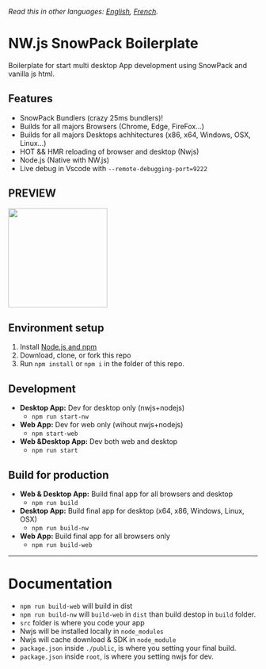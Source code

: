 _Read this in other languages: [English](README.md), [French](README.fr.md)._

# NW.js SnowPack Boilerplate

Boilerplate for start multi desktop App development using SnowPack and vanilla js html.

## Features

- SnowPack Bundlers (crazy 25ms bundlers)!
- Builds for all majors Browsers (Chrome, Edge, FireFox...)
- Builds for all majors Desktops achhitectures (x86, x64, Windows, OSX, Linux...)
- HOT && HMR reloading of browser and desktop (Nwjs)
- Node.js (Native with NW.js)
- Live debug in Vscode with `--remote-debugging-port=9222`

## PREVIEW

<img src="https://images2.imgbox.com/9f/65/7bK6BjzR_o.png" width="200" />

## Environment setup

1. Install [Node.js and npm](https://nodejs.org)
2. Download, clone, or fork this repo
3. Run `npm install` or `npm i` in the folder of this repo.

## Development

- **Desktop App:** Dev for desktop only (nwjs+nodejs)
  - `npm run start-nw`
- **Web App:** Dev for web only (wihout nwjs+nodejs)
  - `npm start-web`
- **Web &Desktop App:** Dev both web and desktop
  - `npm run start`

## Build for production

- **Web & Desktop App:** Build final app for all browsers and desktop
  - `npm run build`
- **Desktop App:** Build final app for desktop (x64, x86, Windows, Linux, OSX)
  - `npm run build-nw`
- **Web App:** Build final app for all browsers only
  - `npm run build-web`

---

# Documentation

- `npm run build-web` will build in dist
- `npm run build-nw` will `build-web` in `dist` than build destop in `build` folder.
- `src` folder is where you code your app
- Nwjs will be installed locally in `node_modules`
- Nwjs will cache download & SDK in `node_module`
- `package.json` inside `./public`, is where you setting your final build.
- `package.json` inside `root`, is where you setting nwjs for dev.
